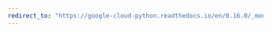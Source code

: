 ```yaml
---
redirect_to: "https://google-cloud-python.readthedocs.io/en/0.16.0/_modules/gcloud/pubsub/client.html"
---
```

